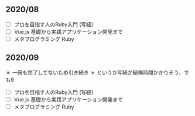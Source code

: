 ## 2020/08

- [ ] プロを目指す人のRuby入門 (写経)
- [ ] Vue.js 基礎から実践アプリケーション開発まで
- [ ] メタプログラミング Ruby

## 2020/09

＊ 一冊も完了してないため引き続き
＊ というか写経が結構時間かかりそう、でも9

- [ ] プロを目指す人のRuby入門 (写経)
- [ ] Vue.js 基礎から実践アプリケーション開発まで
- [ ] メタプログラミング Ruby
